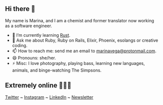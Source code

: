 ## Hi there 👋

My name is Marina, and I am a chemist and former translator now working as a software engineer. 

- 🌱 I’m currently learning [Rust](https://www.rust-lang.org/).
- 💬 Ask me about Ruby, Ruby on Rails, Elixir, Phoenix, esolangs or creative coding.
- 📫 How to reach me: send me an email to marinavega@protonmail.com.
- 😄 Pronouns: she/her.
- ⚡ Misc: I love photography, playing bass, learning new languages, animals, and binge-watching The Simpsons.

## Extremely online 👩🏻‍💻

[Twitter](https://twitter.com/buenapava) ~ [Instagram](https://instagram.com/buenapava) ~ [LinkedIn](https://www.linkedin.com/in/marina-vega/) ~ [Newsletter](https://mytwocents.news/)
